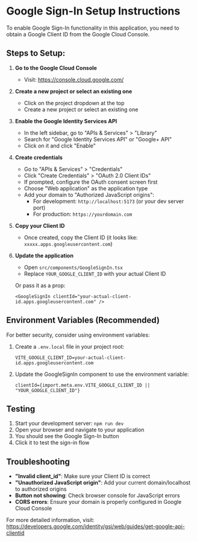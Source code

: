 # Google Sign-In Setup Instructions

To enable Google Sign-In functionality in this application, you need to obtain a Google Client ID from the Google Cloud Console.

## Steps to Setup:

1. **Go to the Google Cloud Console**

   - Visit: https://console.cloud.google.com/

2. **Create a new project or select an existing one**

   - Click on the project dropdown at the top
   - Create a new project or select an existing one

3. **Enable the Google Identity Services API**

   - In the left sidebar, go to "APIs & Services" > "Library"
   - Search for "Google Identity Services API" or "Google+ API"
   - Click on it and click "Enable"

4. **Create credentials**

   - Go to "APIs & Services" > "Credentials"
   - Click "Create Credentials" > "OAuth 2.0 Client IDs"
   - If prompted, configure the OAuth consent screen first
   - Choose "Web application" as the application type
   - Add your domain to "Authorized JavaScript origins":
     - For development: `http://localhost:5173` (or your dev server port)
     - For production: `https://yourdomain.com`

5. **Copy your Client ID**

   - Once created, copy the Client ID (it looks like: `xxxxx.apps.googleusercontent.com`)

6. **Update the application**

   - Open `src/components/GoogleSignIn.tsx`
   - Replace `YOUR_GOOGLE_CLIENT_ID` with your actual Client ID

   Or pass it as a prop:

   ```tsx
   <GoogleSignIn clientId="your-actual-client-id.apps.googleusercontent.com" />
   ```

## Environment Variables (Recommended)

For better security, consider using environment variables:

1. Create a `.env.local` file in your project root:

   ```
   VITE_GOOGLE_CLIENT_ID=your-actual-client-id.apps.googleusercontent.com
   ```

2. Update the GoogleSignIn component to use the environment variable:
   ```tsx
   clientId={import.meta.env.VITE_GOOGLE_CLIENT_ID || "YOUR_GOOGLE_CLIENT_ID"}
   ```

## Testing

1. Start your development server: `npm run dev`
2. Open your browser and navigate to your application
3. You should see the Google Sign-In button
4. Click it to test the sign-in flow

## Troubleshooting

- **"Invalid client_id"**: Make sure your Client ID is correct
- **"Unauthorized JavaScript origin"**: Add your current domain/localhost to authorized origins
- **Button not showing**: Check browser console for JavaScript errors
- **CORS errors**: Ensure your domain is properly configured in Google Cloud Console

For more detailed information, visit: https://developers.google.com/identity/gsi/web/guides/get-google-api-clientid
